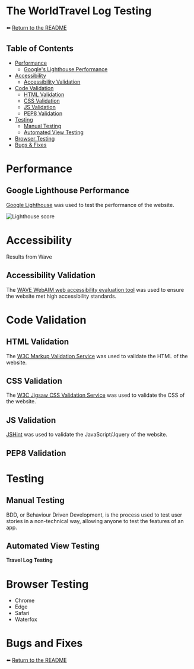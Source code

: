 # The WorldTravel Log Testing

:arrow_left: [Return to the README](README.md)

## Table of Contents

- [Performance](#performance)
  - [Google's Lighthouse Performance](#googles-lighthouse-performance)
- [Accessibility](#accessibility)
  - [Accessibility Validation](#accessibility-validation)
- [Code Validation](#code-validation)
  - [HTML Validation](#html-validation)
  - [CSS Validation](#css-validation)
  - [JS Validation](#js-validation)
  - [PEP8 Validation](#pep8-validation)
- [Testing](#testing)
  - [Manual Testing](#manual-testing-bdd)
  - [Automated View Testing](#automated-view-testing)
- [Browser Testing](#browser-testing)
- [Bugs & Fixes](#bugs-and-fixes)

# Performance

## Google Lighthouse Performance

[Google Lighthouse](#) was used to test the performance of the website.

![Lighthouse score](#)

# Accessibility

Results from Wave

## Accessibility Validation

The [WAVE WebAIM web accessibility evaluation tool](https://wave.webaim.org/) was used to ensure the website met high accessibility standards.

# Code Validation

## HTML Validation

The [W3C Markup Validation Service](https://validator.w3.org/) was used to validate the HTML of the website.

## CSS Validation

The [W3C Jigsaw CSS Validation Service](https://jigsaw.w3.org/css-validator/) was used to validate the CSS of the website.

## JS Validation

[JSHint](https://jshint.com/) was used to validate the JavaScript/Jquery of the website.

## PEP8 Validation

# Testing

## Manual Testing

BDD, or Behaviour Driven Development, is the process used to test user stories in a non-technical way, allowing anyone to test the features of an app.

## Automated View Testing

**Travel Log Testing**

# Browser Testing

- Chrome
- Edge
- Safari
- Waterfox

# Bugs and Fixes

:arrow_left: [Return to the README](README.md)
